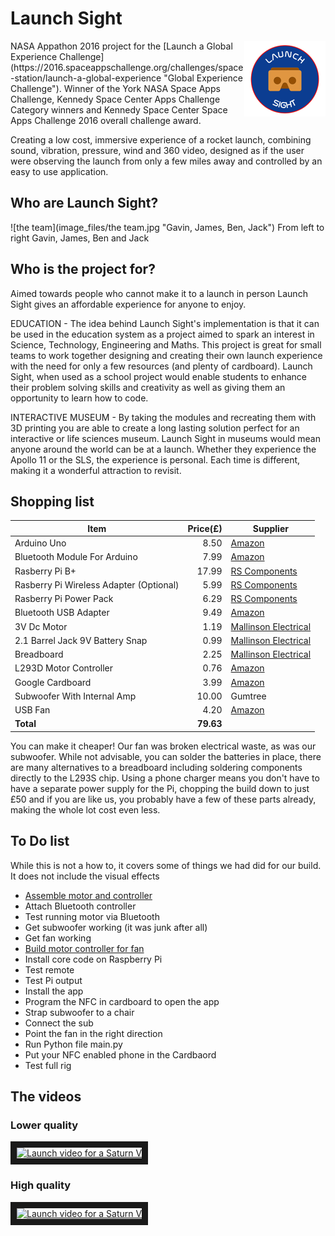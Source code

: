 # Launch Sight
<img src="image_files/launch%20sight%20logo%20small.png" align="right" />
NASA Appathon 2016 project for the [Launch a Global Experience Challenge](https://2016.spaceappschallenge.org/challenges/space-station/launch-a-global-experience "Global Experience Challenge").
Winner of the York NASA Space Apps Challenge, Kennedy Space Center Apps Challenge Category winners and Kennedy Space Center Space Apps Challenge 2016 overall challenge award.

Creating a low cost, immersive experience of a rocket launch, combining sound, vibration, pressure, wind and 360 video, designed as if the user were observing the launch from only a few miles away and controlled by an easy to use application.

## Who are Launch Sight?
![the team](image_files/the team.jpg "Gavin, James, Ben, Jack")
From left to right Gavin, James, Ben and Jack

## Who is the project for?
Aimed towards people who cannot make it to a launch in person Launch Sight gives an affordable experience for anyone to enjoy.

EDUCATION - The idea behind Launch Sight's implementation is that it can be used in the education system as a project aimed to spark an interest in Science, Technology, Engineering and Maths. This project is great for small teams to work together designing and creating their own launch experience with the need for only a few resources (and plenty of cardboard). Launch Sight, when used as a school project would enable students to enhance their problem solving skills and creativity as well as giving them an opportunity to learn how to code.

INTERACTIVE MUSEUM - By taking the modules and recreating them with 3D printing you are able to create a long lasting solution perfect for an interactive or life sciences museum. Launch Sight in museums would mean anyone around the world can be at a launch. Whether they experience the Apollo 11 or the SLS, the experience is personal. Each time is different, making it a wonderful attraction to revisit.

## Shopping list

|**Item** | **Price(£)** | **Supplier**
|---------|-------------:|-------------
|Arduino Uno | 8.50 | [Amazon](https://www.amazon.co.uk/gp/product/B00PHY3HH2/ref=oh_aui_detailpage_o01_s00?ie=UTF8&psc=1)
| Bluetooth Module For Arduino | 7.99 | [Amazon](https://www.amazon.co.uk/gp/product/B00PL7SNQK/ref=oh_aui_detailpage_o01_s00?ie=UTF8&psc=1)
| Rasberry Pi B+ | 17.99 | [RS Components](http://uk.rs-online.com/web/p/processor-microcontroller-development-kits/8111284/)
| Rasberry Pi Wireless Adapter (Optional) | 5.99 | [RS Components](http://uk.rs-online.com/web/p/wireless-adapters/8920012/)
| Rasberry Pi Power Pack |6.29 | [RS Components](http://uk.rs-online.com/web/p/plug-in-power-supply/9098135/)
| Bluetooth USB Adapter | 9.49 | [Amazon](https://www.amazon.co.uk/gp/product/B00MTBZY4A/ref=oh_aui_detailpage_o01_s00?ie=UTF8&psc=1)
| 3V Dc Motor | 1.19 | [Mallinson Electrical](http://www.mallinson-electrical.com/motor-3v-dc-13-000-rpm.html)
| 2.1 Barrel Jack 9V Battery Snap | 0.99 | [Mallinson Electrical](http://www.mallinson-electrical.com/batteries-holders-130/pp3-9v-battery-clip-to-5-5-2-1mm-barrel-jack-for-arduino-and-cctv.html)
| Breadboard | 2.25 | [Mallinson Electrical](http://www.mallinson-electrical.com/400-point-solderless-prototyping-breadboard-white.html)
| L293D Motor Controller | 0.76 | [Amazon](https://www.amazon.co.uk/gp/product/B011TZ05JK/ref=oh_aui_detailpage_o01_s00?ie=UTF8&psc=1)
| Google Cardboard | 3.99 | [Amazon](https://www.amazon.co.uk/gp/product/B018QPYU4M/ref=oh_aui_detailpage_o00_s00?ie=UTF8&psc=1)
| Subwoofer With Internal Amp | 10.00 |Gumtree
| USB Fan|4.20|[Amazon](https://www.amazon.co.uk/Desktop-Power-Laptop-Table-BuyinCoins/dp/B005GYU8H0/ref=sr_1_5?ie=UTF8&qid=1461668516&sr=8-5&keywords=usb+desk+fan)
| **Total** | **79.63** 

You can make it cheaper! Our fan was broken electrical waste, as was our subwoofer. While not advisable, you can solder the batteries in place, there are many alternatives to a breadboard including soldering components directly to the L293S chip. Using a phone charger means you don't have to have a separate power supply for the Pi, chopping the build down to just £50 and if you are like us, you probably have a few of these parts already, making the whole lot cost even less.

## To Do list
While this is not a how to, it covers some of things we had did for our build. It does not include the visual effects

* [Assemble motor and controller](http://www.instructables.com/id/Arduino-Control-DC-Motor-via-Bluetooth/)
* Attach Bluetooth controller
* Test running motor via Bluetooth
* Get subwoofer working (it was junk after all)
* Get fan working
* [Build motor controller for fan](https://www.npmjs.com/package/pi-motor)
* Install core code on Raspberry Pi
* Test remote
* Test Pi output
* Install the app
* Program the NFC in cardboard to open the app
* Strap subwoofer to a chair
* Connect the sub
* Point the fan in the right direction
* Run Python file main.py
* Put your NFC enabled phone in the Cardbaord
* Test full rig


## The videos
### Lower quality
<a href="http://www.youtube.com/watch?feature=player_embedded&v=luciFKDGsFQ" target="_blank">
<img src="http://img.youtube.com/vi/luciFKDGsFQ/1.jpg" alt="Launch video for a Saturn V" width="240" height="180" border="10" /></a>

### High quality
<a href="http://www.youtube.com/watch?feature=player_embedded&v=1X8peqikkRk" target="_blank">
<img src="http://img.youtube.com/vi/1X8peqikkRk/1.jpg" alt="Launch video for a Saturn V" width="240" height="180" border="10" /></a>
